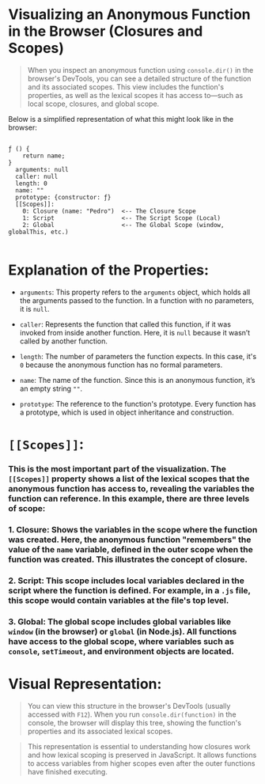 # Visualizing an Anonymous Function in the Browser (Closures and Scopes)

> When you inspect an anonymous function using `console.dir()` in the browser's DevTools, you can see a detailed structure of the
> function and its associated scopes. This view includes the function's properties, as well as the lexical scopes it has access
> to—such as local scope, closures, and global scope.

Below is a simplified representation of what this might look like in the browser:

```plaintext

ƒ () {
    return name;
}
  arguments: null
  caller: null
  length: 0
  name: ""
  prototype: {constructor: ƒ}
  [[Scopes]]:
    0: Closure (name: "Pedro")  <-- The Closure Scope
    1: Script                   <-- The Script Scope (Local)
    2: Global                   <-- The Global Scope (window, globalThis, etc.)


```

# Explanation of the Properties:

- `arguments`: This property refers to the `arguments` object, which holds all the arguments passed to the function. In a function with no parameters, it is `null`.

- `caller`: Represents the function that called this function, if it was invoked from inside another function. Here, it is `null` because it wasn’t called by another function.

- `length`: The number of parameters the function expects. In this case, it's `0` because the anonymous function has no formal parameters.

- `name`: The name of the function. Since this is an anonymous function, it’s an empty string `""`.

- `prototype`: The reference to the function's prototype. Every function has a prototype, which is used in object inheritance and construction.

# `[[Scopes]]`:

### This is the most important part of the visualization. The `[[Scopes]]` property shows a list of the lexical scopes that the anonymous function has access to, revealing the variables the function can reference. In this example, there are three levels of scope:

### 1. **Closure**: Shows the variables in the scope where the function was created. Here, the anonymous function "remembers" the value of the `name` variable, defined in the outer scope when the function was created. This illustrates the concept of closure.

### 2. **Script**: This scope includes local variables declared in the script where the function is defined. For example, in a `.js` file, this scope would contain variables at the file's top level.

### 3. **Global**: The global scope includes global variables like `window` (in the browser) or `global` (in Node.js). All functions have access to the global scope, where variables such as `console`, `setTimeout`, and environment objects are located.

# Visual Representation:

> You can view this structure in the browser's DevTools (usually accessed with `F12`). When you run `console.dir(function)` in the console, the browser will display this tree, showing the function's properties and its associated lexical scopes.

> This representation is essential to understanding how closures work and how lexical scoping is preserved in JavaScript. It allows functions to access variables from higher scopes even after the outer functions have finished executing.
